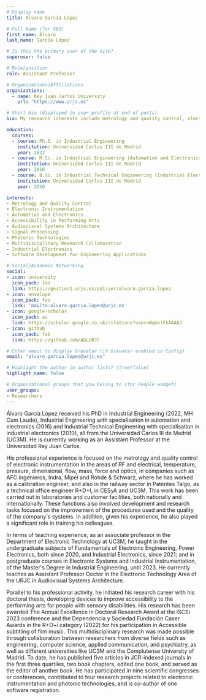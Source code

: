 ```yaml
---
# Display name
title: Álvaro García López

# Full Name (for SEO)
first_name: Álvaro
last_name: García López

# Is this the primary user of the site?
superuser: false

# Role/position
role: Assistant Professor

# Organizations/Affiliations
organizations:
  - name: Rey Juan Carlos University
    url: "https://www.urjc.es"

# Short bio (displayed in user profile at end of posts)
bio: My research interests include metrology and quality control, electronic instrumentation, accessibility in performing arts, and multidisciplinary collaboration in engineering.

education:
  courses:
  - course: Ph.D. in Industrial Engineering
    institution: Universidad Carlos III de Madrid
    year: 2022
  - course: M.Sc. in Industrial Engineering (Automation and Electronics)
    institution: Universidad Carlos III de Madrid
    year: 2016
  - course: B.Sc. in Industrial Technical Engineering (Industrial Electronics)
    institution: Universidad Carlos III de Madrid
    year: 2010

interests:
- Metrology and Quality Control
- Electronic Instrumentation
- Automation and Electronics
- Accessibility in Performing Arts
- Audiovisual Systems Architecture
- Signal Processing
- Photonic Technologies
- Multidisciplinary Research Collaboration
- Industrial Electronics
- Software Development for Engineering Applications

# Social/Academic Networking
social:
- icon: university
  icon_pack: fas
  link: https://gestion2.urjc.es/pdi/ver/alvaro.garcia.lopez
- icon: envelope
  icon_pack: fas
  link: 'mailto:alvaro.garcia.lopez@urjc.es'
- icon: google-scholar
  icon_pack: ai
  link: https://scholar.google.co.uk/citations?user=WqmslFkAAAAJ
- icon: github
  icon_pack: fab
  link: https://github.com/AGLURJC

# Enter email to display Gravatar (if Gravatar enabled in Config)
email: "alvaro.garcia.lopez@urjc.es"

# Highlight the author in author lists? (true/false)
highlight_name: false

# Organizational groups that you belong to (for People widget)
user_groups:
- Researchers
---
```

Álvaro García López received his PhD in Industrial Engineering (2022, MH Cum Laude), Industrial Engineering with specialisation in automation and electronics (2016) and Industrial Technical Engineering with specialisation in industrial electronics (2010), all from the Universidad Carlos III de Madrid (UC3M). He is currently working as an Assistant Professor at the Universidad Rey Juan Carlos.

His professional experience is focused on the metrology and quality control of electronic instrumentation in the areas of RF and electrical, temperature, pressure, dimensional, flow, mass, force and optics, in companies such as AFC Ingenieros, Indra, Mipel and Rohde & Schwarz, where he has worked as a calibration engineer, and also in the railway sector in Patentes Talgo, as a technical office engineer R+D+I, in CESyA and UC3M. This work has been carried out in laboratories and customer facilities, both nationally and internationally. These functions also involved development and research tasks focused on the improvement of the procedures used and the quality of the company's systems. In addition, given his experience, he also played a significant role in training his colleagues.

In terms of teaching experience, as an associate professor in the Department of Electronic Technology at UC3M, he taught in the undergraduate subjects of Fundamentals of Electronic Engineering, Power Electronics, both since 2020, and Industrial Electronics, since 2021; and in postgraduate courses in Electronic Systems and Industrial Instrumentation, of the Master's Degree in Industrial Engineering, until 2023. He currently teaches as Assistant Professor Doctor in the Electronic Technology Area of the URJC in Audiovisual Systems Architecture.

Parallel to his professional activity, he initiated his research career with his doctoral thesis, developing devices to improve accessibility to the performing arts for people with sensory disabilities. His research has been awarded The Annual Excellence in Doctoral Research Award at the iSCSi 2023 conference and the Dependencia y Sociedad Fundación Caser Awards in the R+D+i category (2022) for his participation in Accessible subtitling of film music. This multidisciplinary research was made possible through collaboration between researchers from diverse fields such as engineering, computer science, applied communication, and psychiatry, as well as different universities like UC3M and the Complutense University of Madrid. To date, he has published five articles in JCR-indexed journals in the first three quartiles, two book chapters, edited one book, and served as the editor of another book. He has participated in nine scientific congresses or conferences, contributed to four research projects related to electronic instrumentation and photonic technologies, and is co-author of one software registration.

